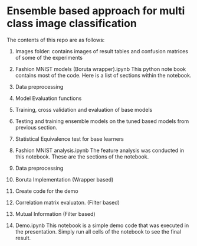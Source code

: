 # Ensemble based approach for multi class image classification

The contents of this repo are as follows:

1. Images folder: contains images of result tables and confusion matrices of some of the experiments

2. Fashion MNIST models (Boruta wrapper).ipynb
This python note book contains most of the code. Here is a list of sections within the notebook.
1. Data preprocessing
2. Model Evaluation functions
3. Training, cross validation and evaluation of base models
4. Testing and training ensemble models on the tuned based models from previous section.
5. Statistical Equivalence test for base learners

4. Fashion MNIST analysis.ipynb
The feature analysis was conducted in this notebook. These are the sections of the notebook.
1. Data preprocessing
2. Boruta Implementation (Wrapper based)
3. Create code for the demo
4. Correlation matrix evaluaton. (Filter based)
5. Mutual Information (Filter based)



5. Demo.ipynb
This notebook is a simple demo code that was executed in the presentation. 
Simply run all cells of the notebook to see the final result.
